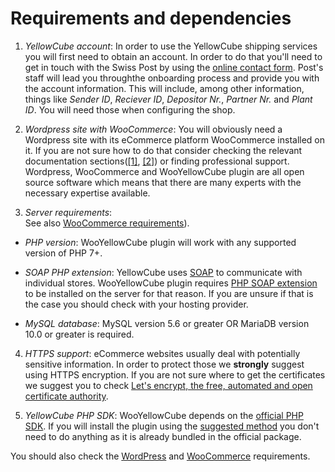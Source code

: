 # Requirements and dependencies

1. *YellowCube account*: In order to use the YellowCube shipping services you will first need to obtain an account. In order to
    do that you'll need to get in touch with the Swiss Post by using the [online contact form](https://www.post.ch/de/geschaeftlich/themen-a-z/sendung-aufgeben/pakete-aufgeben-geschaeftlich/yellowcube/kontaktformular-yellowcube).
     Post's staff will lead you throughthe onboarding process and provide you with the account information. This will include, among other
     information, things like *Sender ID*, *Reciever ID*, *Depositor Nr.*, *Partner Nr.* and *Plant ID*. You will need those when configuring
     the shop.

2. *Wordpress site with WooCommerce*: You will obviously need a Wordpress site with its eCommerce platform WooCommerce installed on it. If
    you are not sure how to do that consider checking the relevant documentation sections([[1]](https://codex.wordpress.org/Main_Page), [[2]](https://docs.woocommerce.com/documentation/plugins/woocommerce/)) or finding professional support. Wordpress, WooCommerce and WooYellowCube
    plugin are all open source software which means that there are many experts with the necessary expertise available.

3. *Server requirements*:  
    See also [WooCommerce requirements](https://docs.woocommerce.com/document/server-requirements/)).

  - *PHP version*: WooYellowCube plugin will work with any supported version of PHP 7+.  

  - *SOAP PHP extension*: YellowCube uses [SOAP](https://en.wikipedia.org/wiki/SOAP) to communicate with individual stores. WooYellowCube plugin
    requires [PHP SOAP extension](http://php.net/manual/en/book.soap.php) to be installed on the server for that reason. If you are unsure if
    that is the case you should check with your hosting provider.

  - *MySQL database*: MySQL version 5.6 or greater OR MariaDB version 10.0 or greater is required.

4. *HTTPS support*: eCommerce websites usually deal with potentially sensitive information. In order to protect those we **strongly** suggest
    using HTTPS encryption. If you are not sure where to get the certificates we suggest you to check [Let's encrypt, the free, automated and open
    certificate authority](https://letsencrypt.org/).

5. *YellowCube PHP SDK*: WooYellowCube depends on the [official PHP SDK](https://github.com/swisspost-yellowcube/yellowcube-php). If you will install
    the plugin using the [suggested method](installation.md) you don't need to do anything as it is already bundled in the official package.

You should also check the [WordPress](http://wordpress.org/about/requirements/) and [WooCommerce](https://docs.woocommerce.com/document/server-requirements/) requirements.
